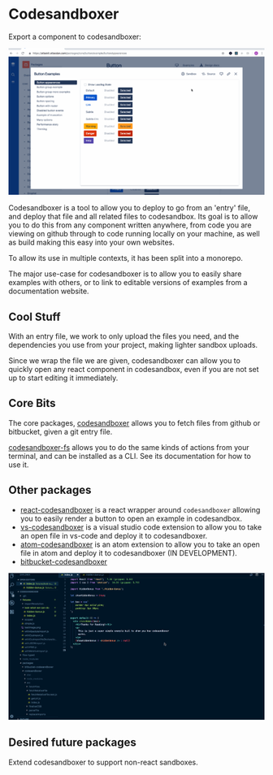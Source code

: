 # Codesandboxer

Export a component to codesandboxer:

![react-codesandboxer-example](./docs/react-codesandboxer-example.gif)

Codesandboxer is a tool to allow you to deploy to go from an 'entry' file, and deploy that file and all related files to codesandbox. Its goal is to allow you to do this from any component written anywhere, from code you are viewing on github through to code running locally on your machine, as well as build making this easy into your own websites.

To allow its use in multiple contexts, it has been split into a monorepo.

The major use-case for codesandboxer is to allow you to easily share examples with others, or to link to editable versions of examples from a documentation website.

## Cool Stuff

With an entry file, we work to only upload the files you need, and the dependencies you use from your project, making lighter sandbox uploads.

Since we wrap the file we are given, codesandboxer can allow you to quickly open any react component in codesandbox, even if you are not set up to start editing it immediately.

## Core Bits

The core packages, [codesandboxer](/packages/codesandboxer) allows you to fetch files from github or bitbucket, given a git entry file.

[codesandboxer-fs](/packages/codesandboxer-fs) allows you to do the same kinds of actions from your terminal, and can be installed as a CLI. See its documentation for how to use it.

## Other packages

* [react-codesandboxer](/packages/react-codesandboxer) is a react wrapper around `codesandboxer` allowing you to easily render a button to open an example in codesandbox.
* [vs-codesandboxer](/packages/vs-codesandboxer) is a visual studio code extension to allow you to take an open file in vs-code and deploy it to codesandboxer.
* [atom-codesandboxer](https://github.com/noviny/atom-codesandboxer) is an atom extension to allow you to take an open file in atom and deploy it to codesandboxer (IN DEVELOPMENT).
* [bitbucket-codesandboxer](/packages/bitbucket-codesandboxer)

![vs-codesandboxer-example](./docs/vs-codesandboxer-example.gif)

## Desired future packages

Extend codesandboxer to support non-react sandboxes.
